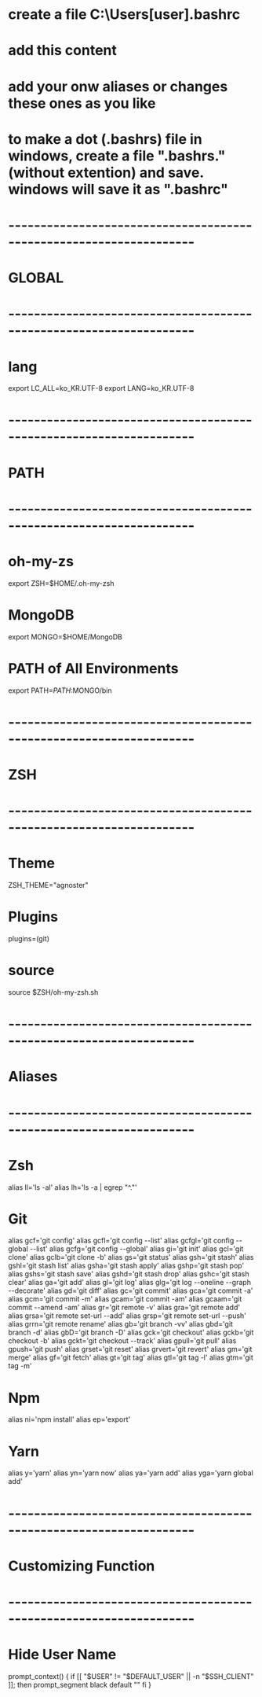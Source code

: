 # create a file C:\Users\[user]\.bashrc
# add this content
# add your onw aliases or changes these ones as you like
# to make a dot (.bashrs) file in windows, create a file ".bashrs." (without extention) and save. windows will save it as ".bashrc"

# -------------------------------------------------------------------
# GLOBAL
# -------------------------------------------------------------------

# lang #
export LC_ALL=ko_KR.UTF-8
export LANG=ko_KR.UTF-8


# -------------------------------------------------------------------
# PATH
# -------------------------------------------------------------------

# oh-my-zs #
export ZSH=$HOME/.oh-my-zsh

# MongoDB #
export MONGO=$HOME/MongoDB

# PATH of All Environments #
export PATH=$PATH:$MONGO/bin



# -------------------------------------------------------------------
# ZSH
# -------------------------------------------------------------------

# Theme #
ZSH_THEME="agnoster"

# Plugins #
plugins=(git)

# source #
source $ZSH/oh-my-zsh.sh



# -------------------------------------------------------------------
# Aliases
# -------------------------------------------------------------------

# Zsh #
alias ll='ls -al'
alias lh='ls -a | egrep "^\."'

# Git #
alias gcf='git config'
alias gcfl='git config --list'
alias gcfgl='git config --global --list'
alias gcfg='git config --global'
alias gi='git init'
alias gcl='git clone'
alias gclb='git clone -b'
alias gs='git status'
alias gsh='git stash'
alias gshl='git stash list'
alias gsha='git stash apply'
alias gshp='git stash pop'
alias gshs='git stash save'
alias gshd='git stash drop'
alias gshc='git stash clear'
alias ga='git add'
alias gl='git log'
alias glg='git log --oneline --graph --decorate'
alias gd='git diff'
alias gc='git commit'
alias gca='git commit -a'
alias gcm='git commit -m'
alias gcam='git commit -am'
alias gcaam='git commit --amend -am'
alias gr='git remote -v'
alias gra='git remote add'
alias grsa='git remote set-url --add'
alias grsp='git remote set-url --push'
alias grrn='git remote rename'
alias gb='git branch -vv'
alias gbd='git branch -d'
alias gbD='git branch -D'
alias gck='git checkout'
alias gckb='git checkout -b'
alias gckt='git checkout --track'
alias gpull='git pull'
alias gpush='git push'
alias grset='git reset'
alias grvert='git revert'
alias gm='git merge'
alias gf='git fetch'
alias gt='git tag'
alias gtl='git tag -l'
alias gtm='git tag -m'

# Npm #
alias ni='npm install'
alias ep='export'

# Yarn #
alias y='yarn'
alias yn='yarn now'
alias ya='yarn add'
alias yga='yarn global add'


# -------------------------------------------------------------------
# Customizing Function
# -------------------------------------------------------------------

# Hide User Name #
prompt_context() {
  if [[ "$USER" != "$DEFAULT_USER" || -n "$SSH_CLIENT" ]]; then
    prompt_segment black default ""
  fi
}